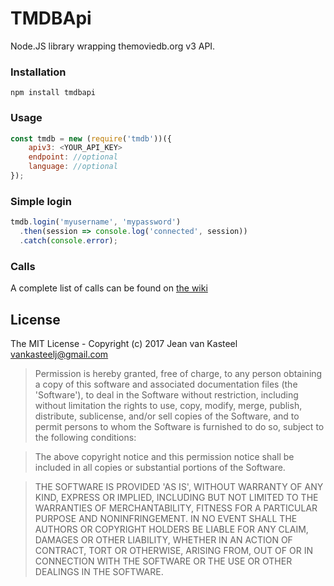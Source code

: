 TMDBApi
=======
Node.JS library wrapping themoviedb.org v3 API.

### Installation

```
npm install tmdbapi
```

### Usage

```js
const tmdb = new (require('tmdb'))({
    apiv3: <YOUR_API_KEY>
    endpoint: //optional
    language: //optional
});
```

### Simple login

```js
tmdb.login('myusername', 'mypassword')
  .then(session => console.log('connected', session))
  .catch(console.error);
```

### Calls

A complete list of calls can be found on [the wiki](https://github.com/vankasteelj/tmdbapi/wiki/Supported-methods)

## License 

The MIT License - Copyright (c) 2017 Jean van Kasteel <vankasteelj@gmail.com>

>Permission is hereby granted, free of charge, to any person obtaining
a copy of this software and associated documentation files (the
'Software'), to deal in the Software without restriction, including
without limitation the rights to use, copy, modify, merge, publish,
distribute, sublicense, and/or sell copies of the Software, and to
permit persons to whom the Software is furnished to do so, subject to
the following conditions:

>The above copyright notice and this permission notice shall be
included in all copies or substantial portions of the Software.

>THE SOFTWARE IS PROVIDED 'AS IS', WITHOUT WARRANTY OF ANY KIND,
EXPRESS OR IMPLIED, INCLUDING BUT NOT LIMITED TO THE WARRANTIES OF
MERCHANTABILITY, FITNESS FOR A PARTICULAR PURPOSE AND NONINFRINGEMENT.
IN NO EVENT SHALL THE AUTHORS OR COPYRIGHT HOLDERS BE LIABLE FOR ANY
CLAIM, DAMAGES OR OTHER LIABILITY, WHETHER IN AN ACTION OF CONTRACT,
TORT OR OTHERWISE, ARISING FROM, OUT OF OR IN CONNECTION WITH THE
SOFTWARE OR THE USE OR OTHER DEALINGS IN THE SOFTWARE.